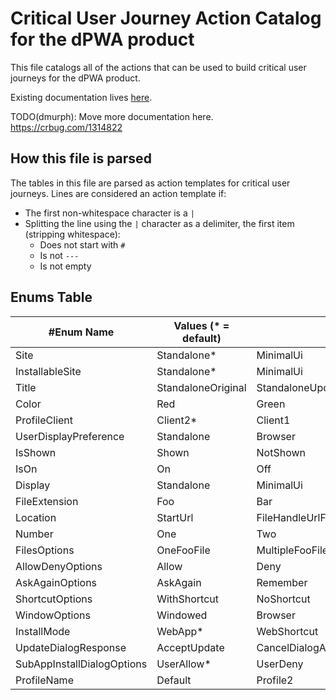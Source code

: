# Critical User Journey Action Catalog for the dPWA product

This file catalogs all of the actions that can be used to build critical user journeys for the dPWA product.

Existing documentation lives [here](/docs/webapps/integration-testing-framework.md).

TODO(dmurph): Move more documentation here. https://crbug.com/1314822

## How this file is parsed

The tables in this file are parsed as action templates for critical user journeys. Lines are considered an action template if:
- The first non-whitespace character is a `|`
- Splitting the line using the `|` character as a delimiter, the first item (stripping whitespace):
  - Does not start with `#`
  - Is not `---`
  - Is not empty


## Enums Table

| #Enum Name | Values (* = default) |  |  |  |  |  |  |  |  |  |  |  |  |  |  |
| --- | --- | --- | --- | --- | --- | --- | --- | --- | --- | --- | --- | --- | --- | --- | --- |
| Site | Standalone* | MinimalUi | Tabbed | NotPromotable | StandaloneNestedA | StandaloneNestedB | Wco | Isolated | FileHandler | NotInstalled | StandaloneNotStartUrl | Screenshots | HasSubApps | SubApp1 | SubApp2 | TabbedWithHomeTab | TabbedNestedA | TabbedNestedB | TabbedNestedC |
| InstallableSite | Standalone* | MinimalUi | Tabbed | StandaloneNestedA | StandaloneNestedB | Wco | NotInstalled | StandaloneNotStartUrl | Screenshots | HasSubApps | SubApp1 | SubApp2 | TabbedWithHomeTab|
| Title | StandaloneOriginal | StandaloneUpdated |  |  |  |  |  |
| Color | Red | Green |  |  |  |  |  |
| ProfileClient | Client2* | Client1 |  |  |  |  |  |
| UserDisplayPreference | Standalone | Browser |  |  |  |  |  |
| IsShown | Shown | NotShown |  |  |  |  |  |
| IsOn | On | Off |  |  |  |  |  |
| Display | Standalone | MinimalUi | Tabbed | Wco | Browser |  |  |  |
| FileExtension | Foo | Bar |  |  |  |  |  |
| Location | StartUrl | FileHandleUrlForFoo | FileHandleUrlForBar |  |  |  |  |
| Number | One | Two |  |  |  |  |  |
| FilesOptions | OneFooFile | MultipleFooFiles | OneBarFile | MultipleBarFiles | AllFooAndBarFiles |  |  |
| AllowDenyOptions | Allow | Deny |
| AskAgainOptions | AskAgain | Remember |
| ShortcutOptions | WithShortcut | NoShortcut |
| WindowOptions | Windowed | Browser |
| InstallMode | WebApp* | WebShortcut |
| UpdateDialogResponse | AcceptUpdate | CancelDialogAndUninstall | CancelUninstallAndAcceptUpdate | SkipDialog |
| SubAppInstallDialogOptions | UserAllow* | UserDeny | PolicyOverride |
| ProfileName | Default | Profile2 |
